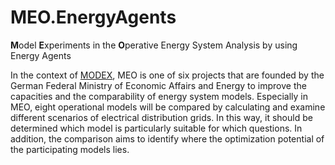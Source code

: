 # MEO.EnergyAgents
**M**odel **E**xperiments in the **O**perative Energy System Analysis by using Energy Agents

In the context of [MODEX](https://www.energieforschung.de/forschung-und-innovation/systemanalyse/modex), MEO is one of six projects that are founded by the German Federal Ministry of Economic Affairs and Energy to improve the capacities and the comparability of energy system models. Especially in MEO, eight operational models will be compared by calculating and examine different scenarios of electrical distribution grids. In this way, it should be determined which model is particularly suitable for which questions. In addition, the comparison aims to identify where the optimization potential of the participating models lies.
